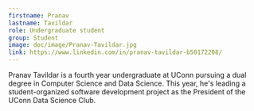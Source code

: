 ```yaml
---
firstname: Pranav
lastname: Tavildar
role: Undergraduate student
group: Student
image: doc/image/Pranav-Tavildar.jpg
link: https://www.linkedin.com/in/pranav-tavildar-b50172208/
---
```


Pranav Tavildar is a fourth year undergraduate at UConn pursuing a
dual degree in Computer Science and Data Science. This year, he's
leading a student-organized software development project as the
President of the UConn Data Science Club.
